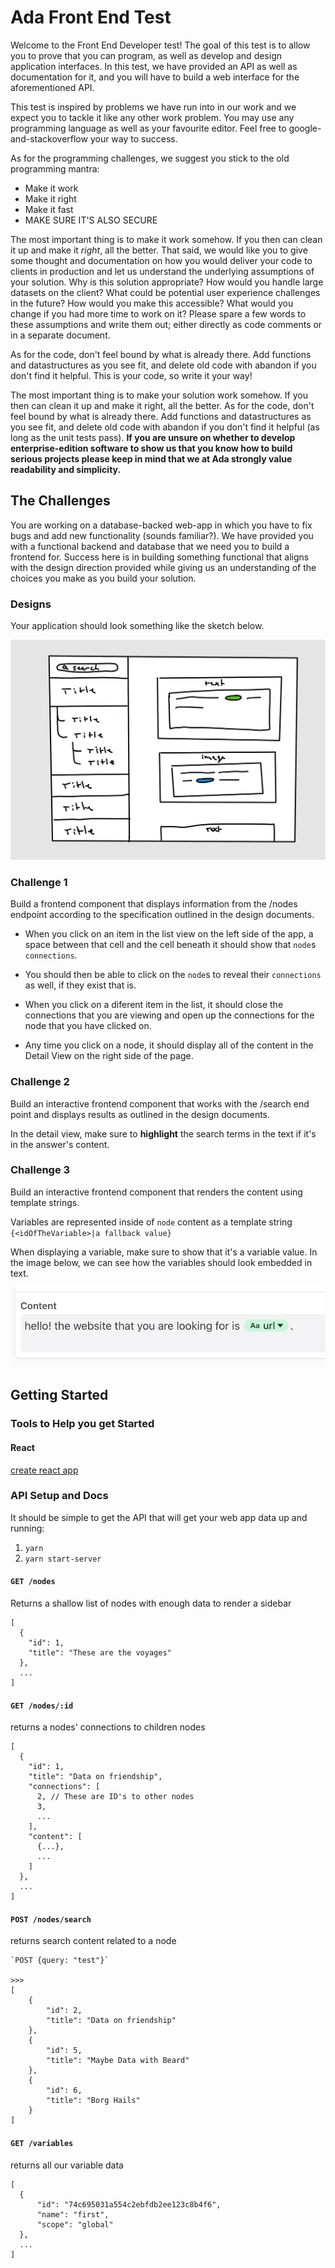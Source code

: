 # Ada Front End Test

Welcome to the Front End Developer test! The goal of this test is to allow you to prove that you can program, as well as develop and design application interfaces. In this test, we have provided an API as well as documentation for it, and you will have to build a web interface for the aforementioned API.

This test is inspired by problems we have run into in our work and we expect you to tackle it like any other work problem. You may use any programming language as well as your favourite editor. Feel free to google-and-stackoverflow your way to success.

As for the programming challenges, we suggest you stick to the old programming mantra:

- Make it work
- Make it right
- Make it fast
- MAKE SURE IT'S ALSO SECURE

The most important thing is to make it work somehow. If you then can clean it up and make it _right_, all the better. That said, we would like you to give some thought and documentation on how you would deliver your code to clients in production and let us understand the underlying assumptions of your solution. Why is this solution appropriate? How would you handle large datasets on the client? What could be potential user experience challenges in the future? How would you make this accessible? What would you change if you had more time to work on it? Please spare a few words to these assumptions and write them out; either directly as code comments or in a separate document.

As for the code, don't feel bound by what is already there. Add functions and datastructures as you see fit, and delete old code with abandon if you don't find it helpful. This is your code, so write it your way!

The most important thing is to make your solution work somehow. If you then can clean it up and make it right, all the better. As for the code, don't feel bound by what is already there. Add functions and datastructures as you see fit, and delete old code with abandon if you don't find it helpful (as long as the unit tests pass). **If you are unsure on whether to develop enterprise-edition software to show us that you know how to build serious projects please keep in mind that we at Ada strongly value readability and simplicity.**

## The Challenges 

You are working on a database-backed web-app in which you have to fix bugs and add new functionality (sounds familiar?). We have provided you with a functional backend and database that we need you to build a frontend for. Success here is in building something functional that aligns with the design direction provided while giving us an understanding of the choices you make as you build your solution.

### Designs

Your application should look something like the sketch below. 

![58CB6FC5-1001-43C2-A8DD-729C5CF0258B](resources/sketch.png)

### Challenge 1

Build a frontend component that displays information from the /nodes endpoint according to the specification outlined in the design documents.

- When you click on an item in the list view on the left side of the app, a space between that cell and the cell beneath it should show that `node`s `connections`.

- You should then be able to click on the `node`s to reveal their `connections` as well, if they exist that is.

- When you click on a diferent item in the list, it should close the connections that you are viewing and open up the connections for the node that you have clicked on.

- Any time you click on a node, it should display all of the content in the Detail View on the right side of the page.

### Challenge 2

Build an interactive frontend component that works with the /search end point and displays results as outlined in the design documents.

In the detail view, make sure to **highlight** the search terms in the text if it's in the answer's content.

### Challenge 3

Build an interactive frontend component that renders the content using template strings.

Variables are represented inside of `node` content as a template string `{<idOfTheVariable>|a fallback value}`

When displaying a variable, make sure to show that it's a variable value. In the image below, we can see how the variables should look embedded in text.

![variable pill](resources/variable-pill-example.png)

## Getting Started

### Tools to Help you get Started

#### React

[create react app](https://reactjs.org/docs/create-a-new-react-app.html)

### API Setup and Docs
It should be simple to get the API that will get your web app data up and running:

1. `yarn`
2. `yarn start-server`

#### `GET /nodes`

Returns a shallow list of nodes with enough data to render a sidebar

```
[
  {
    "id": 1,
    "title": "These are the voyages"
  },
  ...
]
```

#### `GET /nodes/:id`

returns a nodes' connections to children nodes

```
[
  {
    "id": 1,
    "title": "Data on friendship",
    "connections": [
      2, // These are ID's to other nodes
      3,
      ...
    ],
    "content": [
      {...},
      ...
    ]
  },
  ...
]
```

#### `POST /nodes/search`

returns search content related to a node


```
`POST {query: "test"}`

>>>
[
    {
        "id": 2,
        "title": "Data on friendship"
    },
    {
        "id": 5,
        "title": "Maybe Data with Beard"
    },
    {
        "id": 6,
        "title": "Borg Hails"
    }
]
```

#### `GET /variables`

returns all our variable data

```
[
  {
      "id": "74c695031a554c2ebfdb2ee123c8b4f6",
      "name": "first",
      "scope": "global"
  },
  ...
]
```
